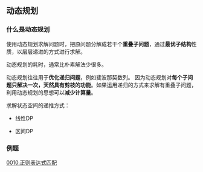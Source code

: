## 动态规划

### 什么是动态规划

使用动态规划求解问题时，把原问题分解成若干个**重叠子问题**，通过**最优子结构**性质，以层层递进的方式进行求解。

动态规划的耗时，通常比朴素解法少很多。

动态规划往往用于**优化递归问题**，例如斐波那契数列。 因为动态规划对**每个子问题只解决一次，天然具有剪枝的功能**。如果运用递归的方式来求解有重叠子问题，利用动态规划的思想可以**减少计算量**。


求解状态空间的递推方式：

* 线性DP

* 区间DP


### 例题

[0010.正则表达式匹配](../string/0010.正则表达式匹配.md)